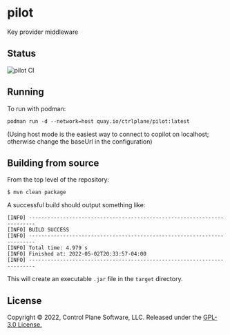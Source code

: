# pilot
Key provider middleware
## Status
![pilot CI](https://github.com/ctrlplane/pilot/actions/workflows/build.yaml/badge.svg)

## Running 
To run with podman: 

```podman run -d --network=host quay.io/ctrlplane/pilot:latest```

(Using host mode is the easiest way to connect to copilot on localhost; otherwise change the baseUrl in the configuration)

## Building from source

From the top level of the repository:

```$ mvn clean package```

A successful build should output something like:

```
[INFO] ------------------------------------------------------------------------
[INFO] BUILD SUCCESS
[INFO] ------------------------------------------------------------------------
[INFO] Total time: 4.979 s
[INFO] Finished at: 2022-05-02T20:33:57-04:00
[INFO] ------------------------------------------------------------------------
```

This will create an executable `.jar` file in the `target` directory.

## License
Copyright © 2022, Control Plane Software, LLC. Released under the [GPL-3.0 License.](https://github.com/ctrlplane/pilot/blob/main/LICENSE)
